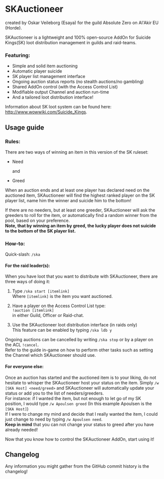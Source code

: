 SKAuctioneer 
============
created by Oskar Veileborg (Esaya) for the guild Absolute Zero on Al'Akir EU (Horde).

SKAuctioneer is a lightweight and 100% open-source AddOn for Suicide Kings(SK) loot distribution management in guilds and raid-teams.    
### Featuring:
   - Simple and solid item auctioning
   - Automatic player suicide
   - SK player list management interface
   - Ongoing auction status reports (no stealth auctions/no gambling)
   - Shared AddOn control (with the Access Control List)
   - Modifiable output Channel and auction run-time 
   - And a tailored loot distribution interface!

Information about SK loot system can be found here: http://www.wowwiki.com/Suicide_Kings.

Usage guide
-----------

### Rules:
There are two ways of winning an item in this version of the SK ruleset:

   - Need
   
     and
	 
   - Greed

When an auction ends and at least one player has declared need on the auctioned item, SKAuctioneer will find the highest ranked player on the SK player list, name him the winner and suicide him to the bottom!

If there are no needers, but at least one greeder, SKAuctioneer will ask the greeders to roll for the item, or automatically find a random winner from the pool, based on your preference.    
**Note, that by winning an item by greed, the lucky player does not suicide to the bottom of the SK player list.**

### How-to:
Quick-slash: `/ska`

#### For the raid leader(s):
When you have loot that you want to distribute with SKAuctioneer, there are three ways of doing it:

   1. Type `/ska start [itemlink]`    
      Where `[itemlink]` is the item you want auctioned.
	  
   2. Have a player on the Access Control List type:    
      `!auction [itemlink]`    
	  in either Guild, Officer or Raid-chat.

   3. Use the SKAuctioneer loot distribution interface (in raids only)    
      This feature can be enabled by typing `/ska ldb y`

Ongoing auctions can be cancelled by writing `/ska stop` or by a player on the ACL `!cancel`.	
Refer to the guide in-game on how to perform other tasks such as setting the Channel which SKAuctioneer should use.

#### For everyone else:
Once an auction has started and the auctioned item is to your liking, do not hesitate to whisper the SKAuctioneer host your status on the item. Simply `/w [SKA Host] <need/greed>` and SKAuctioneer will automatically update your status or add you to the list of needers/greeders.    
For instance: if I wanted the item, but not enough to let go of my SK position, I would type `/w Apoulsen greed` (In this example Apoulsen is the `[SKA Host]`)    
If I were to change my mind and decide that I really wanted the item, I could just change to need by typing `/w Apoulsen need`.    
**Keep in mind** that you can not change your status to greed after you have already needed!

Now that you know how to control the SKAuctioneer AddOn, start using it!

Changelog
---------
Any information you might gather from the GitHub commit history is the changelog!